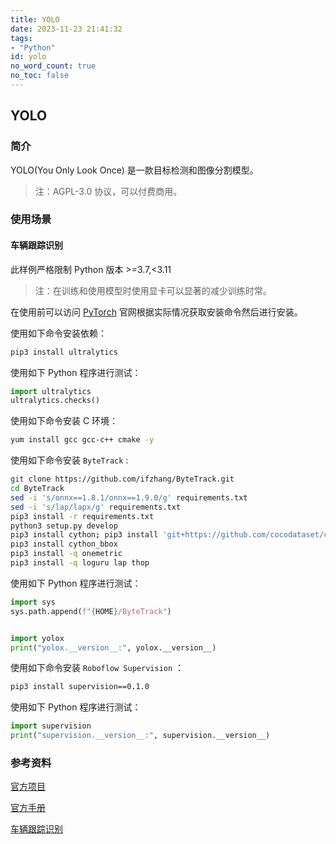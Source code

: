 ```yaml
---
title: YOLO
date: 2023-11-23 21:41:32
tags: 
- "Python"
id: yolo
no_word_count: true
no_toc: false
---
```


## YOLO 

### 简介

YOLO(You Only Look Once) 是一款目标检测和图像分割模型。

> 注：AGPL-3.0 协议，可以付费商用。

### 使用场景

#### 车辆跟踪识别

此样例严格限制 Python 版本 >=3.7,<3.11

> 注：在训练和使用模型时使用显卡可以显著的减少训练时常。

在使用前可以访问 [PyTorch](https://pytorch.org/get-started/locally/) 官网根据实际情况获取安装命令然后进行安装。

使用如下命令安装依赖：

```bash
pip3 install ultralytics
```

使用如下 Python 程序进行测试：

```python
import ultralytics
ultralytics.checks()
```

使用如下命令安装 C 环境：

```bash
yum install gcc gcc-c++ cmake -y
```

使用如下命令安装 `ByteTrack` :

```bash
git clone https://github.com/ifzhang/ByteTrack.git
cd ByteTrack
sed -i 's/onnx==1.8.1/onnx==1.9.0/g' requirements.txt
sed -i 's/lap/lapx/g' requirements.txt
pip3 install -r requirements.txt
python3 setup.py develop
pip3 install cython; pip3 install 'git+https://github.com/cocodataset/cocoapi.git#subdirectory=PythonAPI'
pip3 install cython_bbox
pip3 install -q onemetric
pip3 install -q loguru lap thop
```

使用如下 Python 程序进行测试：

```python
import sys
sys.path.append(f"{HOME}/ByteTrack")


import yolox
print("yolox.__version__:", yolox.__version__)
```

使用如下命令安装 `Roboflow Supervision` ：

```bash
pip3 install supervision==0.1.0
```

使用如下 Python 程序进行测试：

```python
import supervision
print("supervision.__version__:", supervision.__version__)
```

### 参考资料

[官方项目](https://github.com/ultralytics/ultralytics)

[官方手册](https://docs.ultralytics.com/)

[车辆跟踪识别](https://github.com/roboflow/notebooks/blob/main/notebooks/how-to-track-and-count-vehicles-with-yolov8.ipynb)
